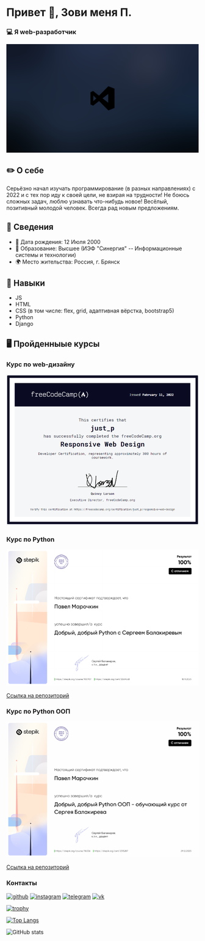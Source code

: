 # Привет 👋, Зови меня П.
### 💻 Я web-разработчик
![Я web-разработчик](cover.png)

## ✏️ О себе
Серьёзно начал изучать программирование (в разных направлениях) с 2022 и с тех пор иду к своей цели, не взирая на трудности! Не боюсь сложных задач, люблю узнавать что-нибудь новое! Весёлый, позитивный молодой человек. Всегда рад новым предложениям.

## 📜 Сведения
- 📆 Дата рождения: 12 Июля 2000
- 💼 Образование: Высшее (ИЭФ "Синергия" -- Информационные системы и технологии)
- 🌍 Место жительства: Россия, г. Брянск


## 🧰 Навыки 
- JS
- HTML
- CSS (в том числе: flex, grid, адаптивная вёрстка, bootstrap5)
- Python
- Django

## 🖥️ Пройденныые курсы

### Курс по web-дизайну
![Курс по web-дизайну](web-design.png)

### Курс по Python
![Курс по Python](selfedu_dobriy_python.png)

[Ссылка на репозиторий](selfedu_dobriy_python_learning)

### Курс по Python ООП
![Курс по Python ООП](selfedu_dobriy_python_oop.png)

[Ссылка на репозиторий](https://github.com/justP-official/selfedu_oop_learning)

### Контакты

[<img src='https://cdn.jsdelivr.net/npm/simple-icons@3.0.1/icons/github.svg' alt='github' height='40'>](https://github.com/justP-official)  [<img src='https://cdn.jsdelivr.net/npm/simple-icons@3.0.1/icons/instagram.svg' alt='instagram' height='40'>](https://www.instagram.com/https://www.instagram.com/p__just__p//)  [<img src='https://cdn.jsdelivr.net/npm/simple-icons@3.0.1/icons/telegram.svg' alt='telegram' height='40'>](https://t.me/just_p_official)  [<img src='https://cdn.jsdelivr.net/npm/simple-icons@3.0.1/icons/vk.svg' alt='vk' height='40'>](https://vk.com/id70726048)  


[![trophy](https://github-profile-trophy.vercel.app/?username=justP-official)](https://github.com/ryo-ma/github-profile-trophy)

[![Top Langs](https://github-readme-stats.vercel.app/api/top-langs/?username=justP-official)](https://github.com/anuraghazra/github-readme-stats)

![GitHub stats](https://github-readme-stats.vercel.app/api?username=justP-official&show_icons=true)  



<!--
**justP-official/justP-official** is a ✨ _special_ ✨ repository because its `README.md` (this file) appears on your GitHub profile.

Here are some ideas to get you started:

- 🔭 I’m currently working on ...
- 🌱 I’m currently learning ...
- 👯 I’m looking to collaborate on ...
- 🤔 I’m looking for help with ...
- 💬 Ask me about ...
- 📫 How to reach me: ...
- 😄 Pronouns: ...
- ⚡ Fun fact: ...
-->
